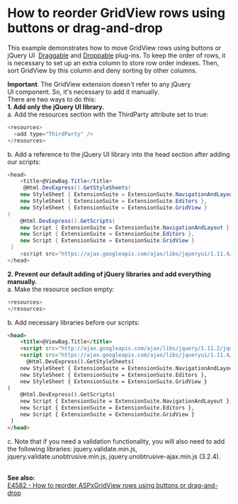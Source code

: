 # How to reorder GridView rows using buttons or drag-and-drop


This example demonstrates how to move GridView rows using buttons or jQuery UI  <a href="http://jqueryui.com/draggable/">Draggable</a> and <a href="http://jqueryui.com/droppable/">Droppable</a> plug-ins. To keep the order of rows, it is necessary to set up an extra column to store row order indexes. Then, sort GridView by this column and deny sorting by other columns.<br>
<p><strong>Important</strong>. The GridView extension doesn't refer to any jQuery UI component. So, it's necessary to add it manually.<br>There are two ways to do this:<br><strong>1. Add only the jQuery UI library.</strong><br>a. Add the resources section with the ThirdParty attribute set to true:</p>


```cs
<resources>
  <add type="ThirdParty" />
</resources>
```


<p>b. Add a reference to the jQuery UI library into the head section after adding our scripts:</p>


```cs
<head>
    <title>@ViewBag.Title</title>
     @Html.DevExpress().GetStyleSheets(
    new StyleSheet { ExtensionSuite = ExtensionSuite.NavigationAndLayout },
    new StyleSheet { ExtensionSuite = ExtensionSuite.Editors },
    new StyleSheet { ExtensionSuite = ExtensionSuite.GridView }
)
    @Html.DevExpress().GetScripts(
    new Script { ExtensionSuite = ExtensionSuite.NavigationAndLayout },
    new Script { ExtensionSuite = ExtensionSuite.Editors },
    new Script { ExtensionSuite = ExtensionSuite.GridView }
 )
    <script src="https://ajax.googleapis.com/ajax/libs/jqueryui/1.11.4/jquery-ui.min.js" type="text/javascript"></script>
</head>
```


<p><strong>2. Prevent our default adding of jQuery libraries and add everything manually.</strong><br>a. Make the resource section empty:</p>


```cs
<resources>
</resources>
```


<p>b. Add necessary libraries before our scripts:</p>


```html
<head>
    <title>@ViewBag.Title</title>
    <script src="http://ajax.googleapis.com/ajax/libs/jquery/1.11.2/jquery.min.js"></script>
    <script src="https://ajax.googleapis.com/ajax/libs/jqueryui/1.11.4/jquery-ui.min.js" type="text/javascript"></script>
      @Html.DevExpress().GetStyleSheets(
    new StyleSheet { ExtensionSuite = ExtensionSuite.NavigationAndLayout },
    new StyleSheet { ExtensionSuite = ExtensionSuite.Editors },
    new StyleSheet { ExtensionSuite = ExtensionSuite.GridView }
)
    @Html.DevExpress().GetScripts(
    new Script { ExtensionSuite = ExtensionSuite.NavigationAndLayout },
    new Script { ExtensionSuite = ExtensionSuite.Editors },
    new Script { ExtensionSuite = ExtensionSuite.GridView }
 )
</head>

```


<p>c. Note that if you need a validation functionality, you will also need to add the following libraries: jquery.validate.min.js, jquery.validate.unobtrusive.min.js, jquery.unobtrusive-ajax.min.js (3.2.4). </p>
<br><strong>See also:</strong><br><a href="https://www.devexpress.com/Support/Center/p/E4582">E4582 - How to reorder ASPxGridView rows using buttons or drag-and-drop</a>

<br/>



